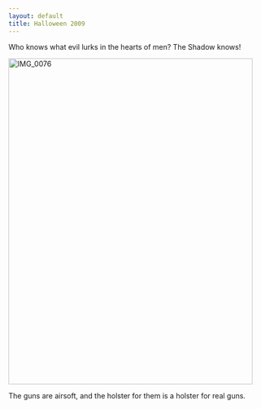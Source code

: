 ```yaml
---
layout: default
title: Halloween 2009
---
```



Who knows what evil lurks in the hearts of men? The Shadow knows!

<a href="http://www.flickr.com/photos/ehrenmurdick/4819572295/" title="IMG_0076 by ehrenmurdick, on Flickr"><img src="http://farm5.static.flickr.com/4122/4819572295_46df637c0f_z.jpg" width="480" height="640" alt="IMG_0076"></a>

The guns are airsoft, and the holster for them is a holster for real guns.
